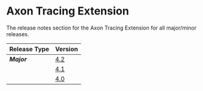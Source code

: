 # Axon Tracing Extension

The release notes section for the Axon Tracing Extension for all major/minor releases.

| Release Type | Version |
| :--- | :--- |
| _**Major**_ | [4.2](rn-tracing-major-releases.md#release-42---milestone) |
|  | [4.1](rn-tracing-major-releases.md#release-41---milestone) |
|  | [4.0](rn-tracing-major-releases.md#release-40---milestone) |
